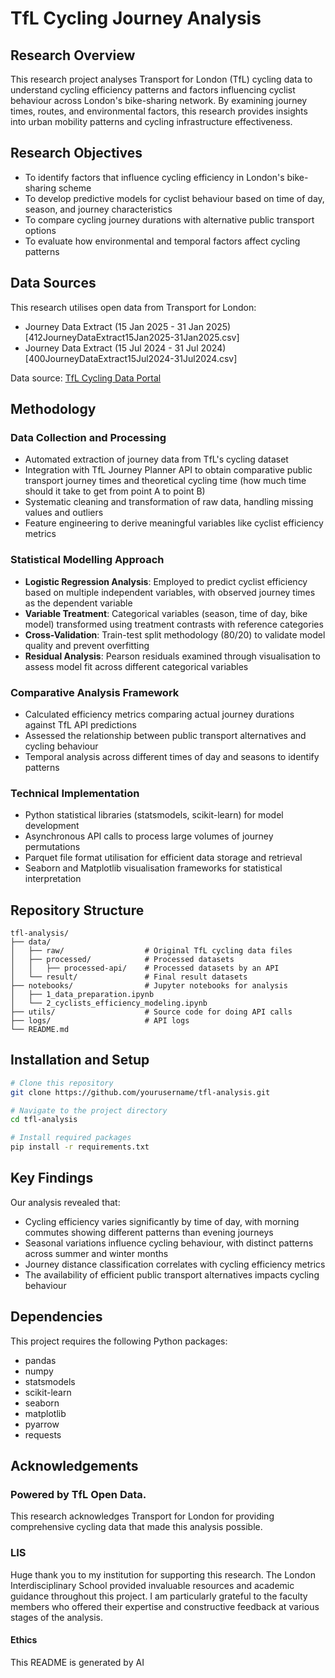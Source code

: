 # TfL Cycling Journey Analysis

## Research Overview

This research project analyses Transport for London (TfL) cycling data to understand cycling efficiency patterns and factors influencing cyclist behaviour across London's bike-sharing network. By examining journey times, routes, and environmental factors, this research provides insights into urban mobility patterns and cycling infrastructure effectiveness.

## Research Objectives

- To identify factors that influence cycling efficiency in London's bike-sharing scheme
- To develop predictive models for cyclist behaviour based on time of day, season, and journey characteristics
- To compare cycling journey durations with alternative public transport options
- To evaluate how environmental and temporal factors affect cycling patterns

## Data Sources

This research utilises open data from Transport for London:
- Journey Data Extract (15 Jan 2025 - 31 Jan 2025) [412JourneyDataExtract15Jan2025-31Jan2025.csv]
- Journey Data Extract (15 Jul 2024 - 31 Jul 2024) [400JourneyDataExtract15Jul2024-31Jul2024.csv]

Data source: [TfL Cycling Data Portal](https://cycling.data.tfl.gov.uk/)

## Methodology

### Data Collection and Processing
- Automated extraction of journey data from TfL's cycling dataset
- Integration with TfL Journey Planner API to obtain comparative public transport journey times and theoretical cycling time (how much time should it take to get from point A to point B)
- Systematic cleaning and transformation of raw data, handling missing values and outliers
- Feature engineering to derive meaningful variables like cyclist efficiency metrics

### Statistical Modelling Approach
- **Logistic Regression Analysis**: Employed to predict cyclist efficiency based on multiple independent variables, with observed journey times as the dependent variable
- **Variable Treatment**: Categorical variables (season, time of day, bike model) transformed using treatment contrasts with reference categories
- **Cross-Validation**: Train-test split methodology (80/20) to validate model quality and prevent overfitting
- **Residual Analysis**: Pearson residuals examined through visualisation to assess model fit across different categorical variables

### Comparative Analysis Framework
- Calculated efficiency metrics comparing actual journey durations against TfL API predictions
- Assessed the relationship between public transport alternatives and cycling behaviour 
- Temporal analysis across different times of day and seasons to identify patterns

### Technical Implementation
- Python statistical libraries (statsmodels, scikit-learn) for model development
- Asynchronous API calls to process large volumes of journey permutations
- Parquet file format utilisation for efficient data storage and retrieval
- Seaborn and Matplotlib visualisation frameworks for statistical interpretation

## Repository Structure

```
tfl-analysis/
├── data/
│   ├── raw/                  # Original TfL cycling data files
│   ├── processed/            # Processed datasets
│   │   ├── processed-api/    # Processed datasets by an API
│   └── result/               # Final result datasets
├── notebooks/                # Jupyter notebooks for analysis
│   ├── 1_data_preparation.ipynb
│   └── 2_cyclists_efficiency_modeling.ipynb
├── utils/                    # Source code for doing API calls
├── logs/                     # API logs
└── README.md
```

## Installation and Setup

```bash
# Clone this repository
git clone https://github.com/yourusername/tfl-analysis.git

# Navigate to the project directory
cd tfl-analysis

# Install required packages
pip install -r requirements.txt
```

## Key Findings

Our analysis revealed that:
- Cycling efficiency varies significantly by time of day, with morning commutes showing different patterns than evening journeys
- Seasonal variations influence cycling behaviour, with distinct patterns across summer and winter months
- Journey distance classification correlates with cycling efficiency metrics
- The availability of efficient public transport alternatives impacts cycling behaviour

## Dependencies

This project requires the following Python packages:
- pandas
- numpy
- statsmodels
- scikit-learn
- seaborn
- matplotlib
- pyarrow
- requests

## Acknowledgements
### Powered by TfL Open Data. 

This research acknowledges Transport for London for providing comprehensive cycling data that made this analysis possible.

### LIS

Huge thank you to my institution for supporting this research. The London Interdisciplinary School provided invaluable resources and academic guidance throughout this project. I am particularly grateful to the faculty members who offered their expertise and constructive feedback at various stages of the analysis.


#### Ethics

This README is generated by AI